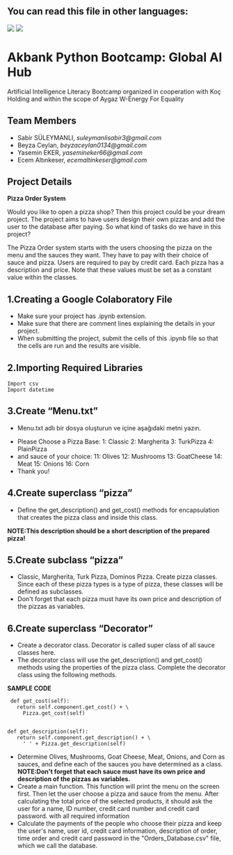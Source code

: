## You can read this file in other languages:
<a href="README.en.md"><img src="https://img.shields.io/badge/-ENGLISH-red?style=for-the-badge"></a>
<a href="README.md"><img src="https://img.shields.io/badge/-T%C3%9CRK%C3%87E-red?style=for-the-badge"></a>

# Akbank Python Bootcamp: Global AI Hub
Artificial Intelligence Literacy Bootcamp organized in cooperation with Koç Holding and within the scope of Aygaz W-Energy For Equality

## Team Members
- Sabir SÜLEYMANLI,   _suleymanlisabir3@gmail.com_
- Beyza Ceylan,       _beyzaceylan0134@gmail.com_
- Yasemin EKER,       _yasemineker66@gmail.com_
- Ecem Altınkeser,    _ecemaltinkeser@gmail.com_

## Project Details

**Pizza Order System**


Would you like to open a pizza shop? Then this project could be your dream project. The project aims to have users design their own pizzas and add the user to the database after paying. So what kind of tasks do we have in this project?

The Pizza Order system starts with the users choosing the pizza on the menu and the sauces they want.  They have to pay with their choice of sauce and pizza.  Users are required to pay by credit card.  Each pizza has a description and price.  Note that these values ​​must be set as a constant value within the classes.



## 1.Creating a Google Colaboratory File

- Make sure your project has .ipynb extension.
- Make sure that there are comment lines explaining the details in your project.
- When submitting the project, submit the cells of this .ipynb file so that the cells are run and the results are visible.


## 2.Importing Required Libraries
```
Import csv
Import datetime 
```

## 3.Create “Menu.txt”

- Menu.txt adlı bir dosya oluşturun ve içine aşağıdaki metni yazın.

* Please Choose a Pizza Base: 
1: Classic 
2: Margherita 
3: TurkPizza 
4: PlainPizza 
* and sauce of your choice: 
11: Olives 
12: Mushrooms 
13: GoatCheese 
14: Meat 
15: Onions 
16: Corn 
* Thank you!


## 4.Create superclass “pizza”

- Define the get_description() and get_cost() methods for encapsulation that creates the pizza class and inside this class.

**NOTE:This description should be a short description of the prepared pizza!**


## 5.Create subclass “pizza”
- Classic, Margherita, Turk Pizza, Dominos Pizza. Create pizza classes. Since each of these pizza types is a type of pizza, these classes will be defined as subclasses.
- Don't forget that each pizza must have its own price and description of the pizzas as variables.


## 6.Create superclass “Decorator”
- Create a decorator class. Decorator is called super class of all sauce classes here.
- The decorator class will use the get_description() and get_cost() methods using the properties of the pizza class. Complete the decorator class using the following methods.

**SAMPLE CODE** 

     def get_cost(self):
       return self.component.get_cost() + \
         Pizza.get_cost(self) 


    def get_description(self):
       return self.component.get_description() + \
         ' ' + Pizza.get_description(self) 

- Determine Olives, Mushrooms, Goat Cheese, Meat, Onions, and Corn as sauces, and define each of the sauces you have determined as a class.
 **NOTE:Don't forget that each sauce must have its own price and description of the pizzas as variables.**
- Create a main function. This function will print the menu on the screen first. Then let the user choose a pizza and sauce from the menu. After calculating the total price of the selected products, it should ask the user for a name, ID number, credit card number and credit card password. with all required information 
- Calculate the payments of the people who choose their pizza and keep the user's name, user id, credit card information, description of order, time order and credit card password in the "Orders_Database.csv" file, which we call the database.
